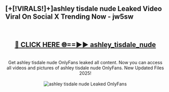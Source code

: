 <h2>[+[!VIRALS!]+]ashley tisdale nude Leaked Video Viral On Social X Trending Now - jw5sw</h2>
<br>
<div align="center">
<h2><a href="https://libra.edu.pl?ashley_tisdale_nude" rel="nofollow">🔴 CLICK HERE 🌐==►► ashley_tisdale_nude</a></h2>
<br>
Get ashley tisdale nude OnlyFans leaked all content. Now you can access all videos and pictures of ashley tisdale nude OnlyFans. New Updated Files 2025!
<br>
<br>
<a href="https://libra.edu.pl?ashley_tisdale_nude" rel="nofollow" data-target="animated-image.originalLink"><img src="https://i.ibb.co.com/WyWwxjT/player-gif2.gif" alt="ashley tisdale nude Leaked OnlyFans" style="max-width: 100%; display: inline-block;" data-target="animated-image.originalImage"></a>
</div>
<br>